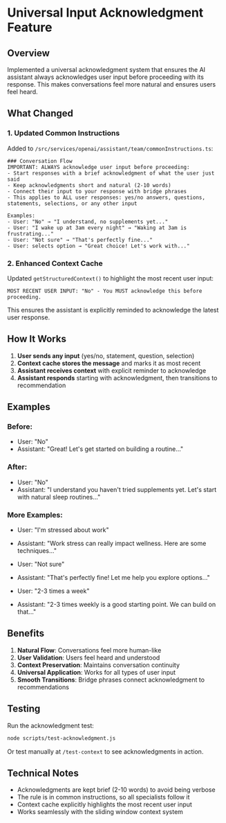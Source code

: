 # Universal Input Acknowledgment Feature

## Overview
Implemented a universal acknowledgment system that ensures the AI assistant always acknowledges user input before proceeding with its response. This makes conversations feel more natural and ensures users feel heard.

## What Changed

### 1. Updated Common Instructions
Added to `/src/services/openai/assistant/team/commonInstructions.ts`:

```
### Conversation Flow
IMPORTANT: ALWAYS acknowledge user input before proceeding:
- Start responses with a brief acknowledgment of what the user just said
- Keep acknowledgments short and natural (2-10 words)
- Connect their input to your response with bridge phrases
- This applies to ALL user responses: yes/no answers, questions, statements, selections, or any other input

Examples:
- User: "No" → "I understand, no supplements yet..."
- User: "I wake up at 3am every night" → "Waking at 3am is frustrating..."
- User: "Not sure" → "That's perfectly fine..."
- User: selects option → "Great choice! Let's work with..."
```

### 2. Enhanced Context Cache
Updated `getStructuredContext()` to highlight the most recent user input:

```
MOST RECENT USER INPUT: "No" - You MUST acknowledge this before proceeding.
```

This ensures the assistant is explicitly reminded to acknowledge the latest user response.

## How It Works

1. **User sends any input** (yes/no, statement, question, selection)
2. **Context cache stores the message** and marks it as most recent
3. **Assistant receives context** with explicit reminder to acknowledge
4. **Assistant responds** starting with acknowledgment, then transitions to recommendation

## Examples

### Before:
- User: "No"
- Assistant: "Great! Let's get started on building a routine..."

### After:
- User: "No"
- Assistant: "I understand you haven't tried supplements yet. Let's start with natural sleep routines..."

### More Examples:
- User: "I'm stressed about work"
- Assistant: "Work stress can really impact wellness. Here are some techniques..."

- User: "Not sure"
- Assistant: "That's perfectly fine! Let me help you explore options..."

- User: "2-3 times a week"
- Assistant: "2-3 times weekly is a good starting point. We can build on that..."

## Benefits

1. **Natural Flow**: Conversations feel more human-like
2. **User Validation**: Users feel heard and understood
3. **Context Preservation**: Maintains conversation continuity
4. **Universal Application**: Works for all types of user input
5. **Smooth Transitions**: Bridge phrases connect acknowledgment to recommendations

## Testing

Run the acknowledgment test:
```bash
node scripts/test-acknowledgment.js
```

Or test manually at `/test-context` to see acknowledgments in action.

## Technical Notes

- Acknowledgments are kept brief (2-10 words) to avoid being verbose
- The rule is in common instructions, so all specialists follow it
- Context cache explicitly highlights the most recent user input
- Works seamlessly with the sliding window context system